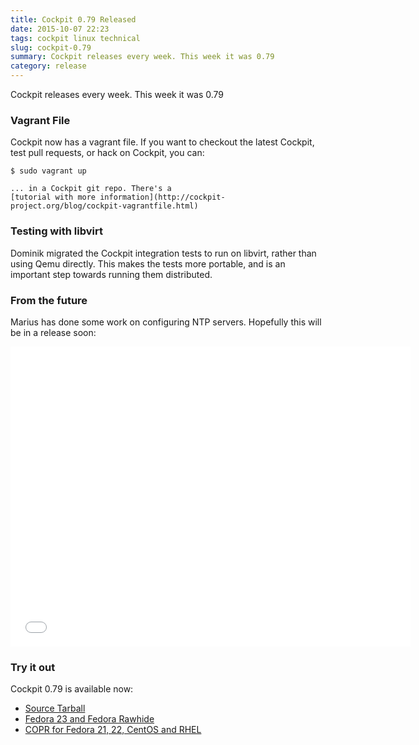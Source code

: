 ```yaml
---
title: Cockpit 0.79 Released
date: 2015-10-07 22:23
tags: cockpit linux technical
slug: cockpit-0.79
summary: Cockpit releases every week. This week it was 0.79
category: release
---
```


Cockpit releases every week. This week it was 0.79

### Vagrant File

Cockpit now has a vagrant file. If you want to checkout the latest
Cockpit, test pull requests, or hack on Cockpit, you can:

```text
$ sudo vagrant up

... in a Cockpit git repo. There's a
[tutorial with more information](http://cockpit-project.org/blog/cockpit-vagrantfile.html)
```

### Testing with libvirt

Dominik migrated the Cockpit integration tests to run on libvirt, rather
than using Qemu directly. This makes the tests more portable, and is an
important step towards running them distributed.


### From the future

Marius has done some work on configuring NTP servers. Hopefully this will
be in a release soon:

<iframe width="640" height="480" src="//youtube.com/embed/aZ1Nm2ZkW3Q?rel=0" frameborder="0" allowfullscreen></iframe>


### Try it out

Cockpit 0.79 is available now:

 * [Source Tarball](https://github.com/cockpit-project/cockpit/releases/tag/0.79)
 * [Fedora 23 and Fedora Rawhide](https://bodhi.fedoraproject.org/updates/FEDORA-2015-7e1880ba02)
 * [COPR for Fedora 21, 22, CentOS and RHEL](https://copr.fedoraproject.org/coprs/sgallagh/cockpit-preview/)

